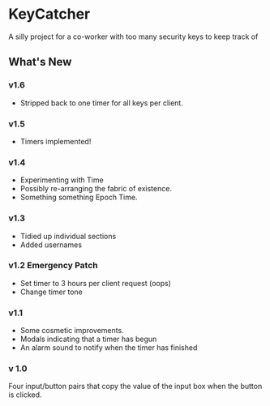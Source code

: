 # KeyCatcher
A silly project for a co-worker with too many security keys to keep track of
## What's New

### v1.6
* Stripped back to one timer for all keys per client.

### v1.5
* Timers implemented!

### v1.4
* Experimenting with Time
* Possibly re-arranging the fabric of existence.
* Something something Epoch Time.

### v1.3
* Tidied up individual sections
* Added usernames 

### v1.2 Emergency Patch
* Set timer to 3 hours per client request (oops)
* Change timer tone

### v1.1
* Some cosmetic improvements.
* Modals indicating that a timer has begun
* An alarm sound to notify when the timer has finished

### v 1.0
Four input/button pairs that copy the value of the input box when the button is clicked.